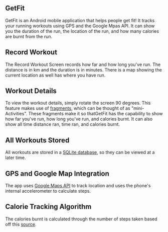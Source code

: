 ## GetFit
GetFit is an Android mobile application that helps people get fit! It tracks your running workouts using GPS and the Google Mpas API. It can show you the duration of the run, the location of the run, and how many calories are burnt from the run.

## Record Workout
The Record Workout Screen records how far and how long you've run. The distance is in km and the duration is in minutes. There is a map showing the current location as well has where you have run.

## Workout Details
To view the workout details, simply rotate the screen 90 degrees. This feature makes use of [fragments](https://developer.android.com/guide/components/fragments), which can be thought of as "mini-Activities". These fragments make it so thatGetFit has the capability to show how far you've run, how long you've run, and calories burnt. It can also show all time distance ran, time ran, and calories burnt.

## All Workouts Stored
All workouts are stored in a [SQLite database](https://developer.android.com/training/data-storage/sqlite), so they can be viewed at a later time. 

## GPS and Google Map Integration
The app uses [Google Maps API](https://developers.google.com/maps/documentation/android-sdk/start) to track location and uses the phone's internal accelerometer to calculate steps.

## Calorie Tracking Algorithm
The calories burnt is calculated through the number of steps taken based off this [source](https://www.verywellfit.com/pedometer-steps-to-calories-converter-3882595). 
